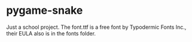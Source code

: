 # pygame-snake

Just a school project.
The font.ttf is a free font by Typodermic Fonts Inc., their EULA also is in the fonts folder.
